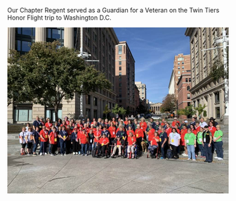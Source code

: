 Our Chapter Regent served as a Guardian for a Veteran on the Twin Tiers Honor Flight trip to Washington D.C. 

![Member Activity](/assets/images/full_group_at_Navy_Memorial.jpg)
